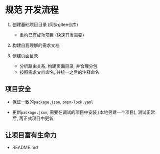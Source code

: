 # 规范 开发流程

1. 创建基础项目目录 (同步gitee仓库)
	+ 重构已有成功项目 (快速开发需要)

2. 构建自我理解的需求文档

3. 创建页面目录
	+ 分析路由关系, 构建页面目录, 并合理分包
	+ 按照需求文档命名, 并统一之后的注释命名

## 项目安全
* 保证一致的`package.json`, `pnpm-lock.yaml`

* 更新`package.json`, 需要在调试的项目中安装 (本地另建一个项目), 测试正常后, 再正式项目中更新

## 让项目富有生命力
* README.md
